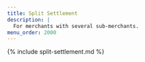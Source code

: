 ```yaml
---
title: Split Settlement
description: |
  For merchants with several sub-merchants.
menu_order: 2000
---
```


{% include split-settlement.md %}
